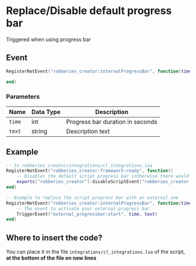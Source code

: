 # Replace/Disable default progress bar

Triggered when using progress bar

## Event

```lua
RegisterNetEvent("robberies_creator:internalProgressBar", function(time, text)

end)
```

### Parameters

| Name   | Data Type | Description                      |
| ------ | --------- | -------------------------------- |
| `time` | int       | Progress bar duration in seconds |
| `text` | string    | Description text                 |

## Example

```lua
-- In robberies_creator/integrations/cl_integrations.lua
RegisterNetEvent("robberies_creator:framework:ready", function() 
    -- Disables the default script progress bar (otherwise there would be 2 progress bars)
    exports["robberies_creator"]:disableScriptEvent("robberies_creator:internalProgressBar")
end)

-- Example to replace the script progress bar with an external one
RegisterNetEvent("robberies_creator:internalProgressBar", function(time, text)
    -- The event to activate your external progress bar
    TriggerEvent("external_progressbar:start", time, text)
end)
```

## Where to insert the code?

You can place it in the file `integrations/cl_integrations.lua` of the script, **at the bottom of the file on new lines**
